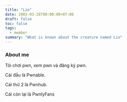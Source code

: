 ```yaml
---
title: "Lio"
date: 2003-03-26T00:00:00+07:00
draft: false
toc: false
tags:
  - member
summary: "What is known about the creature named Lio"
---
```


### About me

Tôi chơi pwn, xem pwn và đăng ký pwn.

Cái đầu là Pwnable.

Cái thứ 2 là Pwnhub.

Cái còn lại là PwnlyFans